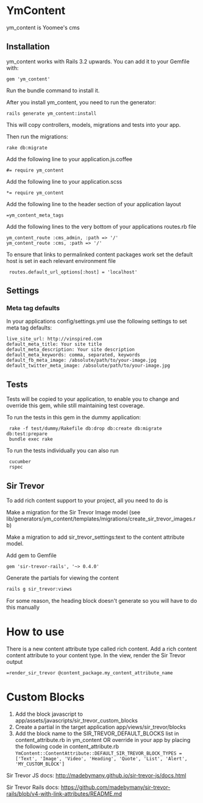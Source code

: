 # YmContent

ym_content is Yoomee's cms

## Installation
ym_content works with Rails 3.2 upwards. You can add it to your Gemfile with:

```
gem 'ym_content'
```

Run the bundle command to install it.

After you install ym_content, you need to run the generator:
```
rails generate ym_content:install
```
This will copy controllers, models, migrations and tests into your app.

Then run the migrations:
```
rake db:migrate
```

Add the following line to your application.js.coffee
```
#= require ym_content
```

Add the following line to your application.scss
```
*= require ym_content
```

Add the following line to the header section of your application layout
```
=ym_content_meta_tags
```

Add the following lines to the very bottom of your applications routes.rb file
```
ym_content_route :cms_admin, :path => '/'
ym_content_route :cms, :path => '/'
```

To ensure that links to permalinked content packages work set the default host is set in each relevant environment file
```
 routes.default_url_options[:host] = 'localhost'
```
## Settings

### Meta tag defaults

In your applications config/settings.yml use the following settings
to set meta tag defaults:

```
live_site_url: http://vinspired.com
default_meta_title: Your site title
default_meta_description: Your site description
default_meta_keywords: comma, separated, keywords
default_fb_meta_image: /absolute/path/to/your-image.jpg
default_twitter_meta_image: /absolute/path/to/your-image.jpg
```

## Tests

Tests will be copied to your application, to enable you to change and override this gem, while still maintaining test coverage.

To run the tests in this gem in the dummy application:
```
 rake -f test/dummy/Rakefile db:drop db:create db:migrate db:test:prepare
 bundle exec rake
```
To run the tests individually you can also run
```
 cucumber
 rspec
```

## Sir Trevor

To add rich content support to your project, all you need to do is 

Make a migration for the Sir Trevor Image model (see lib/generators/ym_content/templates/migrations/create_sir_trevor_images.rb)

Make a migration to add sir_trevor_settings:text to the content attribute model.

Add gem to Gemfile
```
gem 'sir-trevor-rails', '~> 0.4.0'
```
Generate the partials for viewing the content

```bash
rails g sir_trevor:views
```

For some reason, the heading block doesn't generate so you will have to do this manually

# How to use

There is a new content attribute type called rich content. Add a rich content content attribute to your content type. In the view, render the Sir Trevor output

```
=render_sir_trevor @content_package.my_content_attribute_name
```

# Custom Blocks

1. Add the block javascript to app/assets/javascripts/sir_trevor_custom_blocks
2. Create a partial in the target application app/views/sir_trevor/blocks
3. Add the block name to the SIR_TREVOR_DEFAULT_BLOCKS list in content_attribute.rb in ym_content OR override in your app by placing the following code in content_attribute.rb
``` YmContent::ContentAttribute::DEFAULT_SIR_TREVOR_BLOCK_TYPES = ['Text', 'Image', 'Video', 'Heading', 'Quote', 'List', 'Alert', 'MY_CUSTOM_BLOCK'] ```

Sir Trevor JS docs: http://madebymany.github.io/sir-trevor-js/docs.html

Sir Trevor Rails docs: https://github.com/madebymany/sir-trevor-rails/blob/v4-with-link-attributes/README.md
